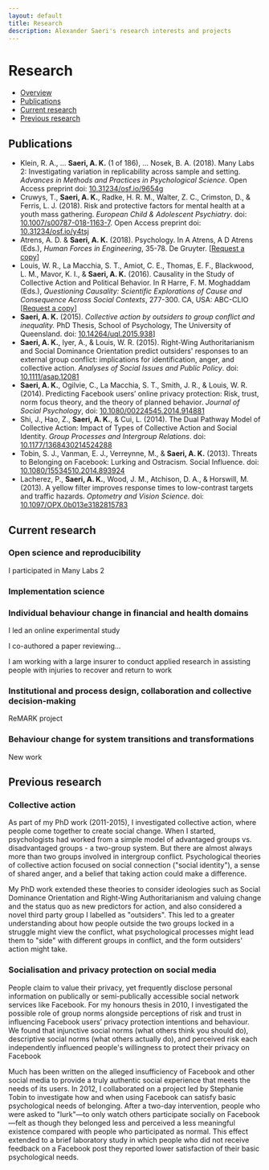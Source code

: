 ```yaml
---
layout: default
title: Research
description: Alexander Saeri's research interests and projects
---
```


# Research

- [Overview](#overview)
- [Publications](#publications)
- [Current research](#current-research)
- [Previous research](#previous-research)

## Publications

- Klein, R. A., ... **Saeri, A. K.** (1 of 186), ... Nosek, B. A. (2018). Many Labs 2: Investigating variation in replicability across sample and setting. *Advances in Methods and Practices in Psychological Science*. Open Access preprint doi: [10.31234/osf.io/9654g](https://doi.org/10.31234/osf.io/9654g)
- Cruwys, T., **Saeri, A. K.**, Radke, H. R. M., Walter, Z. C., Crimston, D., & Ferris, L. J. (2018). Risk and protective factors for mental health at a youth mass gathering. *European Child & Adolescent Psychiatry*. doi: [10.1007/s00787-018-1163-7](https://doi.org/10.1007/s00787-018-1163-7). Open Access preprint doi: [10.31234/osf.io/y4tsj](https://doi.org/10.31234/osf.io/y4tsj)
- Atrens, A. D. & **Saeri, A. K.** (2018). Psychology. In A Atrens, A D Atrens (Eds.), *Human Forces in Engineering*, 35-78. De Gruyter. [[Request a copy](mailto:alexander@aksaeri.com?subject=Request%20Psychology%20Chapter)]
- Louis, W. R., La Macchia, S. T., Amiot, C. E., Thomas, E. F., Blackwood, L. M., Mavor, K. I., & **Saeri, A. K.** (2016). Causality in the Study of Collective Action and Political Behavior. In R Harre, F. M. Moghaddam (Eds.), *Questioning Causality: Scientific Explorations of Cause and Consequence Across Social Contexts*, 277-300. CA, USA: ABC-CLIO [[Request a copy](mailto:alexander@aksaeri.com?subject=Request%20Causality%20Chapter)]
- **Saeri, A. K.** (2015). *Collective action by outsiders to group conflict and inequality.* PhD Thesis, School of Psychology, The University of Queensland. doi: [10.14264/uql.2015.938](https://doi.org/10.14264/uql.2015.938)]
- **Saeri, A. K.**, Iyer, A., & Louis, W. R. (2015). Right-Wing Authoritarianism and Social Dominance Orientation predict outsiders' responses to an external group conflict: implications for identification, anger, and collective action. *Analyses of Social Issues and Public Policy*. doi: [10.1111/asap.12081](https://doi.org/10.1111/asap.12081)
- **Saeri, A. K.**, Ogilvie, C., La Macchia, S. T., Smith, J. R., & Louis, W. R. (2014). Predicting Facebook users’ online privacy protection: Risk, trust, norm focus theory, and the theory of planned behavior. *Journal of Social Psychology*, doi:  [10.1080/00224545.2014.914881](https://10.1080/00224545.2014.914881)
- Shi, J., Hao, Z., **Saeri, A. K.**, & Cui, L. (2014). The Dual Pathway Model of Collective Action: Impact of Types of Collective Action and Social Identity. *Group Processes and Intergroup Relations*. doi: [10.1177/1368430214524288](https://doi.org/10.1177/1368430214524288)
- Tobin, S. J., Vanman, E. J., Verreynne, M., & **Saeri, A. K.** (2013). Threats to Belonging on Facebook: Lurking and Ostracism. Social Influence. doi: [10.1080/15534510.2014.893924](https://doi.org/10.1080/15534510.2014.893924)
- Lacherez, P., **Saeri, A. K.**, Wood, J. M., Atchison, D. A., & Horswill, M. (2013). A yellow filter improves response times to low-contrast targets and traffic hazards. *Optometry and Vision Science*. doi: [10.1097/OPX.0b013e3182815783](https://10.1097/OPX.0b013e3182815783)

## Current research

### Open science and reproducibility
I participated in Many Labs 2

### Implementation science

### Individual behaviour change in financial and health domains
I led an online experimental study

I co-authored a paper reviewing...

I am working with a large insurer to conduct applied research in assisting people with injuries to recover and return to work

### Institutional and process design, collaboration and collective decision-making

ReMARK project

### Behaviour change for system transitions and transformations

New work

## Previous research

### Collective action

As part of my PhD work (2011-2015), I investigated collective action, where people come together to create social change. When I started, psychologists had worked from a simple model of advantaged groups vs. disadvantaged groups - a two-group system. But there are almost always more than two groups involved in intergroup conflict. Psychological theories of collective action focused on social connection ("social identity"), a sense of shared anger, and a belief that taking action could make a difference. 

My PhD work extended these theories to consider ideologies such as Social Dominance Orientation and Right-Wing Authoritarianism and valuing change and the status quo as new predictors for action, and also considered a novel third party group I labelled as "outsiders". This led to a greater understanding about how people outside the two groups locked in a struggle might view the conflict, what psychological processes might lead them to "side" with different groups in conflict, and the form outsiders' action might take.

### Socialisation and privacy protection on social media

People claim to value their privacy, yet frequently disclose personal information on publically or semi-publically accessible social network services like Facebook. For my honours thesis in 2010, I investigated the possible role of group norms alongside perceptions of risk and trust in influencing Facebook users’ privacy protection intentions and behaviour. We found that injunctive social norms (what others think you should do), descriptive social norms (what others actually do), and perceived risk each independently influenced people's willingness to protect their privacy on Facebook

Much has been written on the alleged insufficiency of Facebook and other social media to provide a truly authentic social experience that meets the needs of its users. In 2012, I collaborated on a project led by Stephanie Tobin to investigate how and when using Facebook can satisfy basic psychological needs of belonging. After a two-day intervention, people who were asked to "lurk"—to only watch others participate socially on Facebook—felt as though they belonged less and perceived a less meaningful existence compared with people who participated as normal. This effect extended to a brief laboratory study in which people who did not receive feedback on a Facebook post they reported lower satisfaction of their basic psychological needs.
